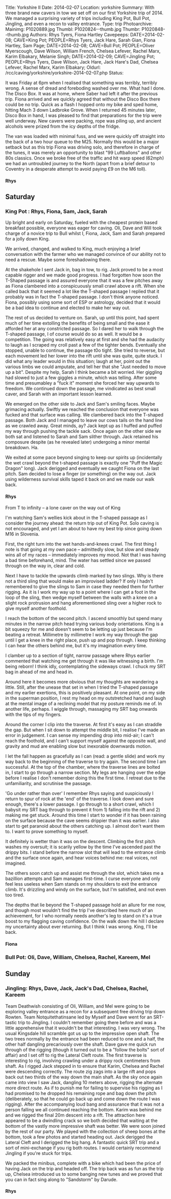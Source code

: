 Title: Yorkshire II
Date: 2014-02-07
Location: yorkshire
Summary: With three brand new cavers in tow we set off on our first Yorkshire trip of 2014. We managed a surprising variety of trips including King Pot, Bull Pot, Jingling, and even a recon to valley entrance.
Type: trip
Photoarchive:
Mainimg: P1020889.jpg
Thumbl: P1020824--thumb.jpg
Thumbr: P1020848--thumb.jpg
Authors: Rhys Tyers, Fiona Hartley
Cavepeeps: DATE=2014-02-08; CAVE=King Pot; PEOPLE=Rhys Tyers, Jack Hare, Sarah Gian, Fiona Hartley, Sam Page;
           DATE=2014-02-08; CAVE=Bull Pot; PEOPLE=Oliver Myerscough, Dave Wilson, William French, Chelsea Lefever, Rachel Marx, Karim Elbakary, Melanie Singh;
           DATE=2014-02-09; CAVE=Jingling Pot; PEOPLE=Rhys Tyers, Dave Wilson, Jack Hare, Jack Hare's Dad, Chelsea Lefever, Rachel Marx, Karim Elbakary;
Oldurl: /rcc/caving/yorkshire/yorkshire-2014-02-07.php
Status:

It was Friday at 6pm when I realised that something was terribly, terribly wrong. A sense of dread and foreboding washed over me. What had I done. The Disco Box. It was at home, where Saber had left it after the previous trip. Fiona arrived and we quickly agreed that without the Disco Box there could be no trip. Quick as a flash I hopped onto my bike and sped home, hitting Mach 3 down Ladbroke Grove. When I returned 45 minutes later, Disco Box in hand, I was pleased to find that preparations for the trip were well underway. New cavers were packing, rope was piling up, and ancient alcohols were prized from the icy depths of the fridge.

The van was loaded with minimal fuss, and we were quickly off straight into the back of a two hour queue to the M25. Normally this would be a major setback but as this trip Fiona was driving solo, and therefore in charge of the tunes, it was merely an opportunity to blast "99 Luftballons" and other 80s classics. Once we broke free of the traffic and hit warp speed (62mph) we had an untroubled journey to the North (apart from a brief detour to Coventry in a desperate attempt to avoid paying £9 on the M6 toll).

####  Rhys

##  Saturday

###  King Pot : Rhys, Fiona, Sam, Jack, Sarah

Up bright and early on Saturday, fueled with the cheapest protein based breakfast possible, everyone was eager for caving. Oli, Dave and Will took charge of a novice trip to Bull whilst I, Fiona, Jack, Sam and Sarah prepared for a jolly down King.

We arrived, changed, and walked to King, much enjoying a brief conversation with the farmer who we managed convince of our ability not to need a rescue. Maybe some foreshadowing there.

At the shakehole I sent Jack in, bag in tow, to rig. Jack proved to be a most capable rigger and we made good progress. I had forgotten how soon the T-Shaped passage is and assured everyone that it was a few pitches away as Fiona clambered into a conspicuously small crawl above a rift. When she called back that it seemed a lot like the T-shaped passage I replied that it probably was in fact the T-shaped passage. I don't think anyone noticed. Fiona, possibly using some sort of ESP or astrology, decided that it would be a bad idea to continue and elected to make her way out.

The rest of us decided to venture on. Sarah, up until this point, had spent much of her time extolling the benefits of being small and the ease it afforded her at any constricted passage. So I dared her to walk through the T-shaped passage, I of course would do so as well. It would be a competition. The going was relatively easy at first and she had the audacity to laugh as I scraped my croll past a few of the tighter bends. Eventually she stopped, unable to continue, the passage t0o tight. She tried to reverse, but each movement led her lower into the rift until she was quite, quite stuck. I did what any leader would in this situation; laugh at her, point out the various limbs we could amputate, and tell her that she "Just needed to move up a bit". Despite my help, Sarah I think became a bit worried. Her giggling had slowed to just a few giggles a minute, which was telling. After some time and presumabley a "fuck it" moment she forced her way upwards to freedom. We continued down the passage, me vindicated as best small caver, and Sarah with an important lesson learned.

We emerged on the other side to Jack and Sam's smiling faces. Maybe grimacing actually. Swiftly we reached the conclusion that everyone was fucked and that surface was calling. We clambered back into the T-shaped passage. Both Jack and I managed to leave our cows tails on the hand line as we crawled away. Great minds, ay? Jack kept up as I huffed and puffed my way through pushing the tackle sack. Once again on the other side we both sat and listened to Sarah and Sam slither through. Jack retained his composure despite (as he revealed later) undergoing a minor mental breakdown. Ha.

We exited at some pace beyond singing to keep our spirits up (incidentally the wet crawl beyond the t-shaped passage is exactly one "Puff the Magic Dragon" long). Jack derigged and eventually we caught Fiona on the last pitch. Sam decided to lose a finger (or something) on the way out. Jack using wilderness survival skills taped it back on and we made our walk back.

####  Rhys

From T to infinity – a lone caver on the way out of King

I'm watching Sam's wellies kick about in the T-shaped passage as I consider the journey ahead: the return trip out of King Pot. Solo caving is not encouraged, and yet I am about to have my best trip since going down M16 in Slovenia.

First, the right turn into the wet hands-and-knees crawl. The first thing I note is that going at my own pace – admittedly slow, but slow and steady wins all of my races – immediately improves my mood. Not that I was having a bad time beforehand, mind. The water has settled since we passed through on the way in, clear and cold.

Next I have to tackle the upwards climb marked by two slings. Why is there not a third sling that would make an improvised ladder? If only I hadn't remembered to give the slings to Sam in case they needed them for further rigging. As it is I work my way up to a point where I can get a foot in the loop of the sling, then wedge myself between the walls with a knee on a slight rock protrusion and hang aforementioned sling over a higher rock to give myself another foothold.

I reach the bottom of the second pitch. I ascend smoothly but spend many minutes in the narrow pitch head trying various body orientations. King is a bit squeezy for me and doesn't seem to be letting up just because I'm beating a retreat. Millimetre by millimetre I work my way through the gap until I get a knee in the right place, push up and pop through. I keep thinking I can hear the others behind me, but it's my imagination every time.

I clamber up to a section of tight, narrow passage where Rhys earlier commented that watching me get through it was like witnessing a birth. I'm being reborn! I think idly, contemplating the sideways crawl. I chuck my SRT bag in ahead of me and head in.

Around here it becomes more obvious that my thoughts are wandering a little. Still, after the unease that set in when I tried the T-shaped passage and my earlier exertions, this is positively pleasant. At one point, on my side in the superman position, I rest my head on my outstretched hand and laugh at the mental image of a reclining model that my posture reminds me of. In another life, perhaps. I wiggle through, massaging my SRT bag onwards with the tips of my fingers.

Around the corner I clip into the traverse. At first it's easy as I can straddle the gap. But when I sit down to attempt the middle bit, I realise I've made an error in judgement. I can sense my impending drop into mid-air; I can't reach the foothold, and I can't support myself against the opposite wall, and gravity and mud are enabling slow but inexorable downwards motion.

I let the fall happen as gracefully as I can (read: a gentle slide) and work my way back to the beginning of the traverse to try again. The second time I am successful. At the top of the chamber, where the traverse lines are bolted in, I start to go through a narrow section. My legs are hanging over the edge before I realise I don't remember doing this the first time. I retreat due to the unfamiliarity, and scrutinise the passage.

'Go under rather than over' I remember Rhys saying and suspiciously I return to spur of rock at the 'end' of the traverse. I look down and sure enough, there's a lower passage. I go through to a short crawl, which I babysit my SRT bag through to prevent it from 1) falling into the rift and 2) making me get stuck. Around this time I start to wonder if it has been raining on the surface because the cave seems drippier than it was earlier. I also start to get paranoid about the others catching up. I almost don't want them to. I want to prove something to myself.

It definitely is wetter than it was on the descent. Climbing the first pitch washes my oversuit; it is scarily yellow by the time I've ascended past the drippy bits. I stand before the narrow slot that will lead to the entrance climb and the surface once again, and hear voices behind me: real voices, not imagined.

The others soon catch up and assist me through the slot, which takes me a bazillion attempts and Sam manages first-time. I curse everyone and only feel less useless when Sam stands on my shoulders to exit the entrance climb. It's drizzling and windy on the surface, but I'm satisfied, and not even too tired.

The depths that lie beyond the T-shaped passage hold an allure for me now, and though most wouldn't find the trip I've described here much of an achievement, for I who normally needs another's leg to stand on it's a true boost to my flagging caving confidence. On the walk down the hill I declare my uncertainty about ever returning. But I think I was wrong. King, I'll be back.

####  Fiona

###  Bull Pot: Oli, Dave, William, Chelsea, Rachel, Kareem, Mel

##  Sunday

###  Jingling: Rhys, Dave, Jack, Jack's Dad, Chelsea, Rachel, Kareem

Team Deathwish consisting of Oli, William, and Mel were going to be exploring valley entrance as a recon for a subsequent free driving trip down Rowten. Team Notquitethatinsane led by Myself and Dave went for an SRT-tastic trip to Jingling. I couldn't remember going there before and was a little apprehensive that it wouldn't be that interesting. I was very wrong. The usual Kingsdale hill scramble got us up to the impressive open shaft. The two trees normally by the entrance had been reduced to one and a half, the other half dangling precariously over the shaft. Dave gave me quick run through of the rigging (though it turned out to be a "follow the bolts" sort of affair) and I set off to rig the Lateral Cleft route. The first traverse is interesting to rig, involving crawling under a drippy rock centimeters from shaft. As I rigged Jack stepped in to ensure that Karim, Chelsea and Rachel were descending correctly. The route zig zags into a large rift and pops back out two thirds of the way down the main shaft. As the sky once again came into view I saw Jack, dangling 10 meters above, rigging the alternate more direct route. As if to punish me for failing to supervise his rigging as I had promised to he dropped his remaining rope and bag down the pitch (deliberately, so that he could go back up and come down the route I was rigging). After the accompanying loud bang and assurance that it was not a person falling we all continued reaching the bottom. Karim was behind me and we rigged the final 20m descent into a rift. The attraction here appeared to be a dwindling crack so we both decided that waiting at the bottom of the vastly more impressive shaft was better. We were soon joined by the rest of our party. We played with the collection of sheep bones at the bottom, took a few photos and started heading out. Jack derigged the Lateral Cleft and I derigged the big hang. A fantastic quick SRT trip and a sort of mini-exchange if you rig both routes. I would certainly recommend Jingling if you're stuck for trips.

We packed the minibus, complete with a bike which had been the price of having Jack on the trip and headed off. The trip back was as fun as the trip up, Chelsea introduced us to some banging new tunes and we proved that you can in fact sing along to "Sandstorm" by Darude.

####  Rhys
